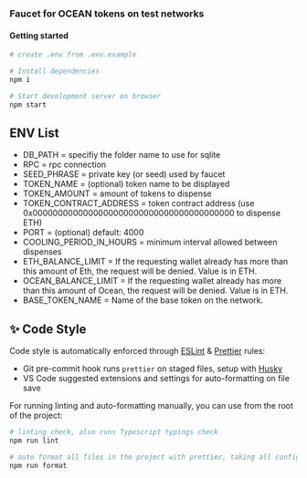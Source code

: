 ### Faucet for OCEAN tokens on test networks

#### Getting started

```bash
# create .env from .env.example

# Install dependencies
npm i

# Start development server on browser
npm start
```

## ENV List

- DB_PATH = specifiy the folder name to use for sqlite
- RPC = rpc connection
- SEED_PHRASE = private key (or seed) used by faucet
- TOKEN_NAME = (optional) token name to be displayed
- TOKEN_AMOUNT = amount of tokens to dispense
- TOKEN_CONTRACT_ADDRESS = token contract address (use 0x0000000000000000000000000000000000000000 to dispense ETH)
- PORT = (optional) default: 4000
- COOLING_PERIOD_IN_HOURS = minimum interval allowed between dispenses
- ETH_BALANCE_LIMIT = If the requesting wallet already has more than this amount of Eth, the request will be denied. Value is in ETH.
- OCEAN_BALANCE_LIMIT = If the requesting wallet already has more than this amount of Ocean, the request will be denied. Value is in ETH.
- BASE_TOKEN_NAME = Name of the base token on the network.

## ✨ Code Style

Code style is automatically enforced through [ESLint](https://eslint.org) & [Prettier](https://prettier.io) rules:

- Git pre-commit hook runs `prettier` on staged files, setup with [Husky](https://typicode.github.io/husky)
- VS Code suggested extensions and settings for auto-formatting on file save

For running linting and auto-formatting manually, you can use from the root of the project:

```bash
# linting check, also runs Typescript typings check
npm run lint

# auto format all files in the project with prettier, taking all configs into account
npm run format
```
